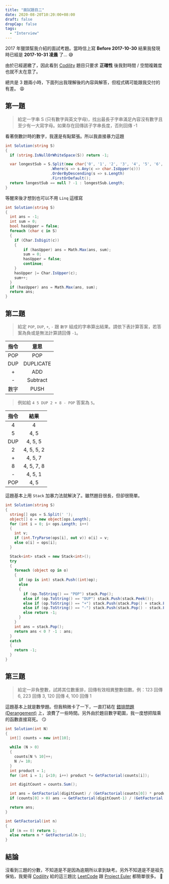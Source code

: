 ```yaml
---
title: "面試題目二"
date: 2020-08-20T10:20:00+08:00
draft: false
dropCap: false
tags:
  - "Interview"
---
```


2017 年獵頭幫我介紹的面試考題。當時信上寫 **Before 2017-10-30** 結果我發現時已經是 **2017-10-31 凌晨** 了... 😅

由於已經遲繳了，因此看到 [Codility][c] 題目只要求 **正確性** 後我對時間 / 空間複雜度也就不太在意了。

總共是 3 題兩小時，下面列出我理解後的內容與解答，但程式碼可能跟我交付的有差。 😩

## 第一題

> 給定一字串 S (只有數字與英文字母)，找出最長子字串滿足內容沒有數字且至少有一大寫字母。如果存在回傳該子字串長度，否則回傳 -1

看著倒數計時的數字，我還是有點緊張。所以我直接暴力這題

```cs
int Solution(string S)
{
  if (string.IsNullOrWhiteSpace(S)) return -1;

  var longestSub = S.Split(new char{'0', '1', '2', '3', '4', '5', '6', '7', '8', '9'})
                    .Where(s => s.Any(c => char.IsUpper(c)))
                    .OrderByDescending(s => s.Length)
                    .FirstOrDefault();
  return longestSub == null ? -1 : longestSub.Length;
}
```

等醒來後才想到也可以不用 `Linq` 這樣寫

```cs
int Solution(string S)
{
  int ans = -1;
  int sum = 0;
  bool hasUpper = false;
  foreach (char c in S)
  {
    if (Char.IsDigit(c))
    {
        if (hasUpper) ans = Math.Max(ans, sum);
        sum = 0;
        hasUpper = false;
        continue;
    }
    hasUpper |= Char.IsUpper(c);
    sum++;
  }
  if (hasUpper) ans = Math.Max(ans, sum);
  return ans;
}
```

## 第二題

> 給定 `POP`, `DUP`, `+`, `-` 跟 `數字` 組成的字串算出結果。請依下表計算答案，若答案為負或是無法計算請回傳 `-1`。

| 指令 |   意思    |
| :--: | :-------: |
| POP  |    POP    |
| DUP  | DUPLICATE |
|  +   |    ADD    |
|  -   | Subtract  |
| 數字 |   PUSH    |

> 例如給 `4 5 DUP 2 + 8 - POP` 答案為 `5`。

| 指令 |    結果    |
| :--: | :--------: |
|  4   |     4      |
|  5   |    4, 5    |
| DUP  |  4, 5, 5   |
|  2   | 4, 5, 5, 2 |
|  +   |  4, 5, 7   |
|  8   | 4, 5, 7, 8 |
|  -   |  4, 5, 1   |
| POP  |    4, 5    |

這題基本上用 `Stack` 加暴力法就解決了。雖然題目很長，但卻很簡單。

```cs
int Solution(string S)
{
  string[] ops = S.Split(' ');
  object[] o = new object[ops.Length];
  for (int i = 0; i< ops.Length; i++)
  {
    int v;
    if (int.TryParse(ops[i], out v)) o[i] = v;
    else o[i] = ops[i];
  }

  Stack<int> stack = new Stack<int>();
  try
  {
    foreach (object op in o)
    {
      if (op is int) stack.Push((int)op);
      else
      {
        if (op.ToString() == "POP") stack.Pop();
        else if (op.ToString() == "DUP") stack.Push(stack.Peek());
        else if (op.ToString() == "+") stack.Push(stack.Pop() + stack.Pop());
        else if (op.ToString() == "-") stack.Push(stack.Pop() - stack.Pop());
        else return -1;
      }
    }
    int ans = stack.Pop();
    return ans < 0 ? -1 : ans;
  }
  catch
  {
    return -1;
  }
}
```

## 第三題

> 給定一非負整數，試將其位數重排，回傳有效相異整數個數。例：123 回傳 6, 223 回傳 3, 120 回傳 4, 100 回傳 1

這題基本上就是數學題。但我稍微卡了一下，一直打結在 [錯排問題(Derangement)](https://en.wikipedia.org/wiki/Derangement) 上，浪費了一些時間。另外由於題目數字範圍，我一度想把階乘的函數直接寫死。 😏

```cs
int Solution(int N)
{
  int[] counts = new int[10];

  while (N > 0)
  {
    counts[N % 10]++;
    N /= 10;
  }
  int product = 1;
  for (int i = 1; i<10; i++) product *= GetFactorial(counts[i]);

  int digitCount = counts.Sum();

  int ans = GetFactorial(digitCount) / (GetFactorial(counts[0]) * product);
  if (counts[0] > 0) ans -= GetFactorial(digitCount-1) / (GetFactorial(counts[0]-1) * product);

  return ans;
}

int GetFactorial(int n)
{
  if (n == 0) return 1;
  else return n * GetFactorial(n-1);
}
```

## 結論

沒看到三題的分數，不知道是不是因為逾期所以拿到缺考。另外不知道是不是祖先保佑，我覺得 [Codility][c] 給的這三題比 [LeetCode][lc] 跟 [Project Euler][pe] 都簡單很多。 😬

[c]: https://codility.com
[pe]: https://projecteuler.net/
[lc]: https://leetcode.com/
